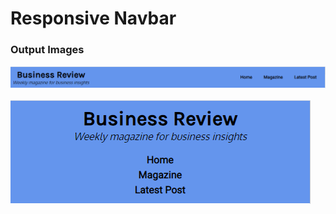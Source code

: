 # Responsive Navbar

### Output Images
![Navbar PC](https://github.com/nehamundye/html-css-js-micro-components/blob/master/01_responsive_navbar/output-img/output-navbar-pc.PNG)

![Navbar Mobile](https://github.com/nehamundye/html-css-js-micro-components/blob/master/01_responsive_navbar/output-img/output-navbar-mobile.PNG)